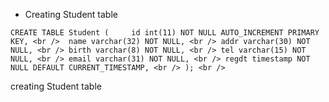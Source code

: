 * Creating Student table

`CREATE TABLE Student (    
  id int(11) NOT NULL AUTO_INCREMENT PRIMARY KEY, <br /> 
  name varchar(32) NOT NULL, <br />
  addr varchar(30) NOT NULL, <br />
  birth varchar(8) NOT NULL, <br />
  tel varchar(15) NOT NULL, <br />
  email varchar(31) NOT NULL, <br />
  regdt timestamp NOT NULL DEFAULT CURRENT_TIMESTAMP, <br />
); <br /> `

 creating Student table

